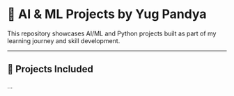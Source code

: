 # 🧠 AI & ML Projects by Yug Pandya

This repository showcases AI/ML and Python projects built as part of my learning journey and skill development.

---
## 🚀 Projects Included
...
